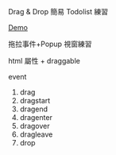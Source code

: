 Drag & Drop 簡易 Todolist 練習

[Demo](https://crabby-bridge.surge.sh/)

拖拉事件+Popup 視窗練習

html 屬性 + draggable

event

1. drag
2. dragstart
3. dragend
4. dragenter
5. dragover
6. dragleave
7. drop
